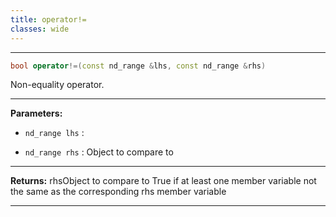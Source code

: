 ```yaml
---
title: operator!=
classes: wide
---
```



---

```cpp
bool operator!=(const nd_range &lhs, const nd_range &rhs)
```


Non-equality operator. 


---
**Parameters:**

 - `nd_range lhs`
: 

 - `nd_range rhs`
: Object to compare to 


---
**Returns:** rhsObject to compare to True if at least one member variable not the same as the corresponding rhs member variable 

---
